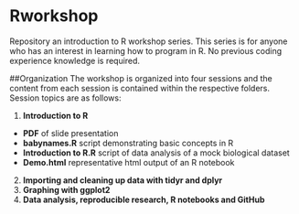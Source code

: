 # Rworkshop
Repository an introduction to R workshop series.  This series is for anyone who has an interest in learning how to program in R.  No previous coding experience knowledge is required. 

##Organization
The workshop is organized into four sessions and the content from each session is contained within the respective folders. Session topics are as follows:

1. **Introduction to R**

- **PDF** of slide presentation  
- **babynames.R** script demonstrating basic concepts in R
- **Introduction to R.R** script of data analysis of a mock biological dataset
- **Demo.html** representative html output of an R notebook

2. **Importing and cleaning up data with tidyr and dplyr**
3. **Graphing with ggplot2**
4. **Data analysis, reproducible research, R notebooks and GitHub**